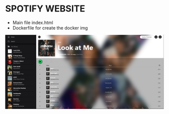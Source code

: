 # SPOTIFY WEBSITE

- Main file index.html 
- Dockerfile for create the docker img
  
![site](/site.png)

